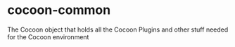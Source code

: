 # cocoon-common
The Cocoon object that holds all the Cocoon Plugins and other stuff needed for the Cocoon environment
